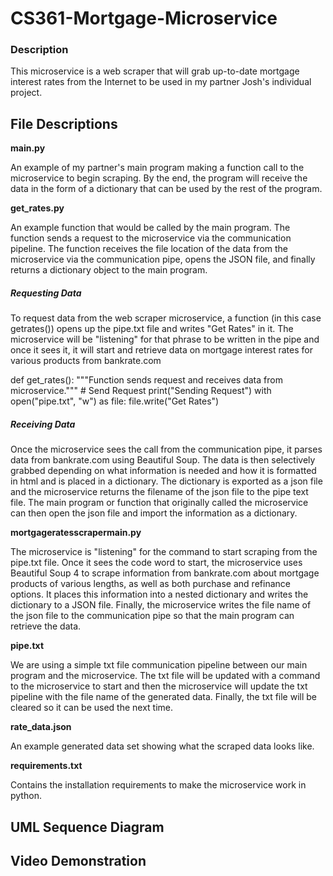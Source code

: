 # CS361-Mortgage-Microservice

### Description
This microservice is a web scraper that will grab up-to-date mortgage interest rates from the Internet to be used in my partner Josh's individual project.

## File Descriptions

**main.py**

An example of my partner's main program making a function call to the microservice to begin scraping.  By the end, the program will receive the data in the form of a dictionary that can be used by the rest of the program.

**get_rates.py**

An example function that would be called by the main program.  The function sends a request to the microservice via the communication pipeline.  The function receives the file location of the data from the microservice via the communication pipe, opens the JSON file, and finally returns a dictionary object to the main program.

##### Requesting Data

To request data from the web scraper microservice, a function (in this case getrates()) opens up the pipe.txt file and writes "Get Rates" in it.  The microservice will be "listening" for that phrase to be written in the pipe and once it sees it, it will start and retrieve data on mortgage interest rates for various products from bankrate.com

def get_rates():
    """Function sends request and receives data from microservice."""
    # Send Request
    print("Sending Request")
    with open("pipe.txt", "w") as file:
        file.write("Get Rates")

##### Receiving Data

Once the microservice sees the call from the communication pipe, it parses data from bankrate.com using Beautiful Soup.  The data is then selectively grabbed depending on what information is needed and how it is formatted in html and is placed in a dictionary.  The dictionary is exported as a json file and the microservice returns the filename of the json file to the pipe text file.  The main program or function that originally called the microservice can then open the json file and import the information as a dictionary.

**mortgageratesscrapermain.py**

The microservice is "listening" for the command to start scraping from the pipe.txt file.  Once it sees the code word to start, the microservice uses Beautiful Soup 4 to scrape information from bankrate.com about mortgage products of various lengths, as well as both purchase and refinance options.  It places this information into a nested dictionary and writes the dictionary to a JSON file.  Finally, the microservice writes the file name of the json file to the communication pipe so that the main program can retrieve the data.

**pipe.txt**

We are using a simple txt file communication pipeline between our main program and the microservice.  The txt file will be updated with a command to the microservice to start and then the microservice will update the txt pipeline with the file name of the generated data.  Finally, the txt file will be cleared so it can be used the next time.

**rate_data.json**

An example generated data set showing what the scraped data looks like.

**requirements.txt**

Contains the installation requirements to make the microservice work in python.

## UML Sequence Diagram



## Video Demonstration

